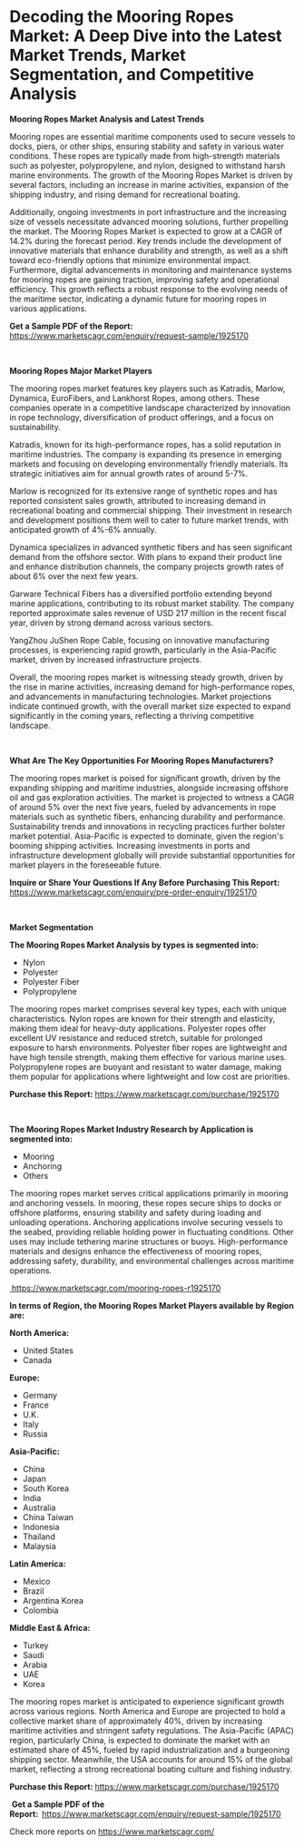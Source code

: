 <p><h1>Decoding the Mooring Ropes Market: A Deep Dive into the Latest Market Trends, Market Segmentation, and Competitive Analysis</h1></p><p><strong>Mooring Ropes Market Analysis and Latest Trends</strong></p>
<p><p>Mooring ropes are essential maritime components used to secure vessels to docks, piers, or other ships, ensuring stability and safety in various water conditions. These ropes are typically made from high-strength materials such as polyester, polypropylene, and nylon, designed to withstand harsh marine environments. The growth of the Mooring Ropes Market is driven by several factors, including an increase in marine activities, expansion of the shipping industry, and rising demand for recreational boating.</p><p>Additionally, ongoing investments in port infrastructure and the increasing size of vessels necessitate advanced mooring solutions, further propelling the market. The Mooring Ropes Market is expected to grow at a CAGR of 14.2% during the forecast period. Key trends include the development of innovative materials that enhance durability and strength, as well as a shift toward eco-friendly options that minimize environmental impact. Furthermore, digital advancements in monitoring and maintenance systems for mooring ropes are gaining traction, improving safety and operational efficiency. This growth reflects a robust response to the evolving needs of the maritime sector, indicating a dynamic future for mooring ropes in various applications.</p></p>
<p><strong>Get a Sample PDF of the Report:&nbsp;</strong> <a href="https://www.marketscagr.com/enquiry/request-sample/1925170?utm_campaign=1097&utm_medium=2&utm_source=Github&utm_content=ia&utm_term=14012025&utm_id=mooring-ropes">https://www.marketscagr.com/enquiry/request-sample/1925170</a></p>
<p>&nbsp;</p>
<p><strong>Mooring Ropes Major Market Players</strong></p>
<p><p>The mooring ropes market features key players such as Katradis, Marlow, Dynamica, EuroFibers, and Lankhorst Ropes, among others. These companies operate in a competitive landscape characterized by innovation in rope technology, diversification of product offerings, and a focus on sustainability.</p><p>Katradis, known for its high-performance ropes, has a solid reputation in maritime industries. The company is expanding its presence in emerging markets and focusing on developing environmentally friendly materials. Its strategic initiatives aim for annual growth rates of around 5-7%.</p><p>Marlow is recognized for its extensive range of synthetic ropes and has reported consistent sales growth, attributed to increasing demand in recreational boating and commercial shipping. Their investment in research and development positions them well to cater to future market trends, with anticipated growth of 4%-6% annually.</p><p>Dynamica specializes in advanced synthetic fibers and has seen significant demand from the offshore sector. With plans to expand their product line and enhance distribution channels, the company projects growth rates of about 6% over the next few years. </p><p>Garware Technical Fibers has a diversified portfolio extending beyond marine applications, contributing to its robust market stability. The company reported approximate sales revenue of USD 217 million in the recent fiscal year, driven by strong demand across various sectors.</p><p>YangZhou JuShen Rope Cable, focusing on innovative manufacturing processes, is experiencing rapid growth, particularly in the Asia-Pacific market, driven by increased infrastructure projects. </p><p>Overall, the mooring ropes market is witnessing steady growth, driven by the rise in marine activities, increasing demand for high-performance ropes, and advancements in manufacturing technologies. Market projections indicate continued growth, with the overall market size expected to expand significantly in the coming years, reflecting a thriving competitive landscape.</p></p>
<p>&nbsp;</p>
<p><strong>What Are The Key Opportunities For Mooring Ropes Manufacturers?</strong></p>
<p><p>The mooring ropes market is poised for significant growth, driven by the expanding shipping and maritime industries, alongside increasing offshore oil and gas exploration activities. The market is projected to witness a CAGR of around 5% over the next five years, fueled by advancements in rope materials such as synthetic fibers, enhancing durability and performance. Sustainability trends and innovations in recycling practices further bolster market potential. Asia-Pacific is expected to dominate, given the region's booming shipping activities. Increasing investments in ports and infrastructure development globally will provide substantial opportunities for market players in the foreseeable future.</p></p>
<p><strong>Inquire or Share Your Questions If Any Before Purchasing This Report:</strong> <a href="https://www.marketscagr.com/enquiry/pre-order-enquiry/1925170?utm_campaign=1097&utm_medium=2&utm_source=Github&utm_content=ia&utm_term=14012025&utm_id=mooring-ropes">https://www.marketscagr.com/enquiry/pre-order-enquiry/1925170</a></p>
<p>&nbsp;</p>
<p><strong>Market Segmentation</strong></p>
<p><strong>The Mooring Ropes Market Analysis by types is segmented into:</strong></p>
<p><ul><li>Nylon</li><li>Polyester</li><li>Polyester Fiber</li><li>Polypropylene</li></ul></p>
<p><p>The mooring ropes market comprises several key types, each with unique characteristics. Nylon ropes are known for their strength and elasticity, making them ideal for heavy-duty applications. Polyester ropes offer excellent UV resistance and reduced stretch, suitable for prolonged exposure to harsh environments. Polyester fiber ropes are lightweight and have high tensile strength, making them effective for various marine uses. Polypropylene ropes are buoyant and resistant to water damage, making them popular for applications where lightweight and low cost are priorities.</p></p>
<p><strong>Purchase this Report:&nbsp;</strong><a href="https://www.marketscagr.com/purchase/1925170?utm_campaign=1097&utm_medium=2&utm_source=Github&utm_content=ia&utm_term=14012025&utm_id=mooring-ropes">https://www.marketscagr.com/purchase/1925170</a></p>
<p>&nbsp;</p>
<p><strong>The Mooring Ropes Market Industry Research by Application is segmented into:</strong></p>
<p><ul><li>Mooring</li><li>Anchoring</li><li>Others</li></ul></p>
<p><p>The mooring ropes market serves critical applications primarily in mooring and anchoring vessels. In mooring, these ropes secure ships to docks or offshore platforms, ensuring stability and safety during loading and unloading operations. Anchoring applications involve securing vessels to the seabed, providing reliable holding power in fluctuating conditions. Other uses may include tethering marine structures or buoys. High-performance materials and designs enhance the effectiveness of mooring ropes, addressing safety, durability, and environmental challenges across maritime operations.</p></p>
<p><a href="https://www.marketscagr.com/mooring-ropes-r1925170?utm_campaign=1097&utm_medium=2&utm_source=Github&utm_content=ia&utm_term=14012025&utm_id=mooring-ropes">&nbsp;https://www.marketscagr.com/mooring-ropes-r1925170</a></p>
<p><strong>In terms of Region, the Mooring Ropes Market Players available by Region are:</strong></p>
<p>
    <p> <strong> North America: </strong>
        <ul>
            <li>United States</li>
            <li>Canada</li>
        </ul>
        </p> 
    <p> <strong> Europe: </strong>
        <ul>
            <li>Germany</li>
            <li>France</li>
            <li>U.K.</li>
            <li>Italy</li>
            <li>Russia</li>
        </ul>
        </p> 
    <p> <strong> Asia-Pacific: </strong>
        <ul>
            <li>China</li>
            <li>Japan</li>
            <li>South Korea</li>
            <li>India</li>
            <li>Australia</li>
            <li>China Taiwan</li>
            <li>Indonesia</li>
            <li>Thailand</li>
            <li>Malaysia</li>
        </ul>
        </p> 
    <p> <strong> Latin America: </strong>
        <ul>
            <li>Mexico</li>
            <li>Brazil</li>
            <li>Argentina Korea</li>
            <li>Colombia</li>
        </ul>
        </p> 
    <p> <strong> Middle East & Africa: </strong>
        <ul>
            <li>Turkey</li>
            <li>Saudi</li>
            <li>Arabia</li>
            <li>UAE</li>
            <li>Korea</li>
        </ul>
    </p>
    </p>
<p><p>The mooring ropes market is anticipated to experience significant growth across various regions. North America and Europe are projected to hold a collective market share of approximately 40%, driven by increasing maritime activities and stringent safety regulations. The Asia-Pacific (APAC) region, particularly China, is expected to dominate the market with an estimated share of 45%, fueled by rapid industrialization and a burgeoning shipping sector. Meanwhile, the USA accounts for around 15% of the global market, reflecting a strong recreational boating culture and fishing industry.</p></p>
<p><strong>Purchase this Report: </strong><a href="https://www.marketscagr.com/purchase/1925170?utm_campaign=1097&utm_medium=2&utm_source=Github&utm_content=ia&utm_term=14012025&utm_id=mooring-ropes">https://www.marketscagr.com/purchase/1925170</a></p>
<p>&nbsp;<strong>Get a Sample PDF of the Report:&nbsp;&nbsp;</strong><a href="https://www.marketscagr.com/enquiry/request-sample/1925170?utm_campaign=1097&utm_medium=2&utm_source=Github&utm_content=ia&utm_term=14012025&utm_id=mooring-ropes">https://www.marketscagr.com/enquiry/request-sample/1925170</a></p>
<p><strong></strong></p>
<p>Check more reports on <a href="https://www.marketscagr.com/?utm_campaign=1097&utm_medium=2&utm_source=Github&utm_content=ia&utm_term=14012025&utm_id=mooring-ropes">https://www.marketscagr.com/</a></p>